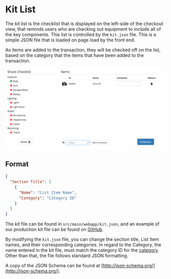 # Kit List

The kit list is the checklist that is displayed on the left-side of the checkout view, that reminds users who are checking out equipment to include all of the key components. This list is controlled by the `kit.json` file. This is a simple JSON file that is loaded on page load by the front end.

As items are added to the transaction, they will be checked off on the list, based on the category that the items that have been added to the transaction.

![](../assets/Kit-UIView.png)

## Format

```json
{
  "Section Title": [
    {
      "Name": "List Item Name",
      "Category": "Category ID"
    }
  ]
}
```

The kit file can be found in `src/main/webapp/kit.json`, and an example of our production kit file can be found on [GitHub](https://github.com/sdsu-its/video-inv/blob/master/src/main/webapp/kit.json).

By modifying the `kit.json` file, you can change the section title, List Item names, and their corresponding categories. In regard to the Category, the name entered in the kit file, must match the category ID for the [category](../admin/categories.md). Other than that, the file follows standard JSON formatting.

A copy of the JSON Schema can be found at [http://json-schema.org/](http://json-schema.org/).
